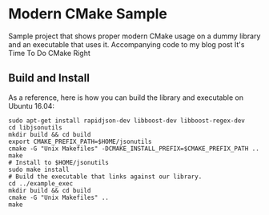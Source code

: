 



# Modern CMake Sample
Sample project that shows proper modern CMake usage on a dummy library and an executable that uses it. Accompanying code to my blog post It's Time To Do CMake Right


## Build and Install

As a reference, here is how you can build the library and executable on Ubuntu
16.04:

```
sudo apt-get install rapidjson-dev libboost-dev libboost-regex-dev
cd libjsonutils
mkdir build && cd build
export CMAKE_PREFIX_PATH=$HOME/jsonutils
cmake -G "Unix Makefiles" -DCMAKE_INSTALL_PREFIX=$CMAKE_PREFIX_PATH ..
make
# Install to $HOME/jsonutils
sudo make install
# Build the executable that links against our library.
cd ../example_exec
mkdir build && cd build
cmake -G "Unix Makefiles" ..
make
```
